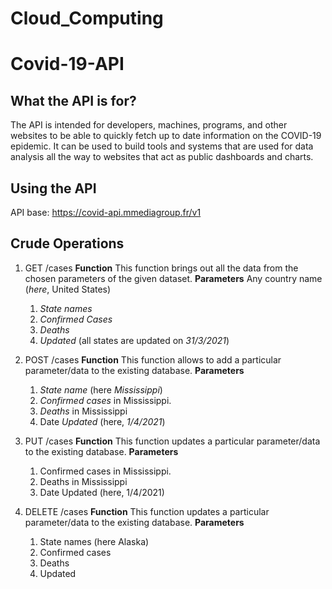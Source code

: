 # Cloud_Computing

# Covid-19-API

## What the API is for?

The API is intended for developers, machines, programs, and other websites to be able to quickly fetch up to date information on the COVID-19 epidemic.
It can be used to build tools and systems that are used for data analysis all the way to websites that act as public dashboards and charts.

## Using the API
API base:
https://covid-api.mmediagroup.fr/v1

## Crude Operations
1. GET /cases
   __Function__
    This function brings out all the data from the chosen parameters of the given dataset.
   __Parameters__
    Any country name (_here_, United States)
    1.	_State names_
    2.	_Confirmed Cases_
    3.	_Deaths_
    4.	_Updated_  (all states are updated on _31/3/2021_)
2. POST /cases
   __Function__
    This function allows to add a particular parameter/data to the existing database. 
   __Parameters__
    1.	_State name_ (here _Mississippi_)
    2.	_Confirmed cases_ in Mississippi.
    3.	_Deaths_ in Mississippi
    4.	Date _Updated_ (here, _1/4/2021_)

3. PUT /cases
   __Function__
    This function updates a particular parameter/data to the existing database. 
    __Parameters__
    1.	Confirmed cases in Mississippi.
    2.	Deaths in Mississippi
    3.	Date Updated (here, 1/4/2021)

4. DELETE /cases
    __Function__
    This function updates a particular parameter/data to the existing database. 
    __Parameters__
    1.	State names (here Alaska)
    2.	Confirmed cases 
    3.	Deaths 
    4.	Updated 

